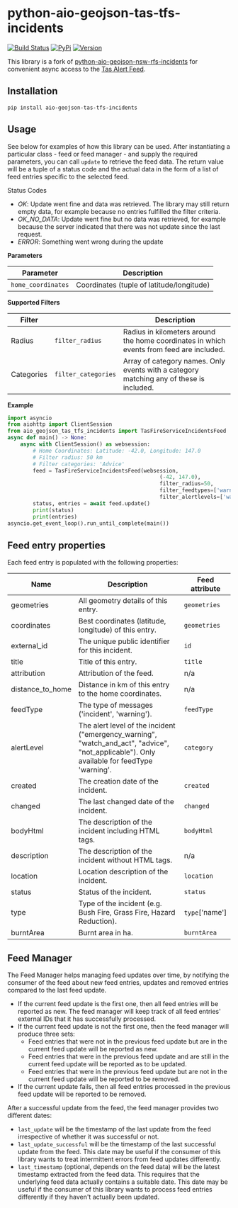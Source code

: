 # python-aio-geojson-tas-tfs-incidents

[![Build Status](https://github.com/zellers/python-aio-geojson-tas-tfs-incidents/workflows/CI/badge.svg?branch=master)](https://github.com/zellers/python-aio-geojson-tas-tfs-incidents/actions?workflow=CI)
[![PyPi](https://img.shields.io/pypi/v/aio-geojson-tas-tfs-incidents.svg)](https://test.pypi.org/project/aio-geojson-tas-tfs-incidents)
[![Version](https://img.shields.io/pypi/pyversions/aio-geojson-tas-tfs-incidents.svg)](https://test.pypi.org/project/aio-geojson-tas-tfs-incidents)

This library is a fork of [python-aio-geojson-nsw-rfs-incidents](https://github.com/exxamalte/python-aio-geojson-nsw-rfs-incidents) for convenient async access to the [Tas Alert Feed](https://alert.tas.gov.au/).
 
## Installation
`pip install aio-geojson-tas-tfs-incidents`

## Usage
See below for examples of how this library can be used. After instantiating a 
particular class - feed or feed manager - and supply the required parameters, 
you can call `update` to retrieve the feed data. The return value 
will be a tuple of a status code and the actual data in the form of a list of 
feed entries specific to the selected feed.

Status Codes
* _OK_: Update went fine and data was retrieved. The library may still 
  return empty data, for example because no entries fulfilled the filter 
  criteria.
* _OK_NO_DATA_: Update went fine but no data was retrieved, for example 
  because the server indicated that there was not update since the last request.
* _ERROR_: Something went wrong during the update

**Parameters**

| Parameter          | Description                               |
|--------------------|-------------------------------------------|
| `home_coordinates` | Coordinates (tuple of latitude/longitude) |

**Supported Filters**

| Filter     |                     | Description |
|------------|---------------------|-------------|
| Radius     | `filter_radius`     | Radius in kilometers around the home coordinates in which events from feed are included. |
| Categories | `filter_categories` | Array of category names. Only events with a category matching any of these is included. |

**Example**
```python
import asyncio
from aiohttp import ClientSession
from aio_geojson_tas_tfs_incidents import TasFireServiceIncidentsFeed
async def main() -> None:
    async with ClientSession() as websession:    
        # Home Coordinates: Latitude: -42.0, Longitude: 147.0
        # Filter radius: 50 km
        # Filter categories: 'Advice'
        feed = TasFireServiceIncidentsFeed(websession, 
                                                (-42, 147.0), 
                                                filter_radius=50, 
                                                filter_feedtypes=['warning'],
                                                filter_alertlevels=['watch_and_act', 'advice'])
        status, entries = await feed.update()
        print(status)
        print(entries)
asyncio.get_event_loop().run_until_complete(main())
```

## Feed entry properties
Each feed entry is populated with the following properties:

| Name               | Description                                                                                         | Feed attribute |
|--------------------|--------------------------------------------------------------------------------------------------------------------------------------------|----------------|
| geometries         | All geometry details of this entry.                                                                                                        | `geometries`   |
| coordinates        | Best coordinates (latitude, longitude) of this entry.                                                                                      | `geometries`   |
| external_id        | The unique public identifier for this incident.                                                                                            | `id`           |
| title              | Title of this entry.                                                                                                                       | `title`        |
| attribution        | Attribution of the feed.                                                                                                                   | n/a            |
| distance_to_home   | Distance in km of this entry to the home coordinates.                                                                                      | n/a            |
| feedType           | The type of messages ('incident', 'warning').                                                                                              | `feedType`     |
| alertLevel         | The alert level of the incident ("emergency_warning", "watch_and_act", "advice", "not_applicable"). Only available for feedType 'warning'. | `category`     |
| created            | The creation date of the incident.                                                                                                         | `created`      |
| changed            | The last changed date of the incident.                                                                                                     | `changed`      |
| bodyHtml           | The description of the incident including HTML tags.                                                                                       | `bodyHtml`     |
| description        | The description of the incident without HTML tags.                                                                                         | n/a            |
| location           | Location description of the incident.                                                                                                      | `location`     |
| status             | Status of the incident.                                                                                                                    | `status`       |
| type               | Type of the incident (e.g. Bush Fire, Grass Fire, Hazard Reduction).                                                                       | `type`['name'] |
| burntArea          | Burnt area in ha.                                                                                                                          | `burntArea`    |


## Feed Manager

The Feed Manager helps managing feed updates over time, by notifying the 
consumer of the feed about new feed entries, updates and removed entries 
compared to the last feed update.

* If the current feed update is the first one, then all feed entries will be 
  reported as new. The feed manager will keep track of all feed entries' 
  external IDs that it has successfully processed.
* If the current feed update is not the first one, then the feed manager will 
  produce three sets:
  * Feed entries that were not in the previous feed update but are in the 
    current feed update will be reported as new.
  * Feed entries that were in the previous feed update and are still in the 
    current feed update will be reported as to be updated.
  * Feed entries that were in the previous feed update but are not in the 
    current feed update will be reported to be removed.
* If the current update fails, then all feed entries processed in the previous
  feed update will be reported to be removed.

After a successful update from the feed, the feed manager provides two
different dates:

* `last_update` will be the timestamp of the last update from the feed 
  irrespective of whether it was successful or not.
* `last_update_successful` will be the timestamp of the last successful update 
  from the feed. This date may be useful if the consumer of this library wants 
  to treat intermittent errors from feed updates differently.
* `last_timestamp` (optional, depends on the feed data) will be the latest 
  timestamp extracted from the feed data. 
  This requires that the underlying feed data actually contains a suitable 
  date. This date may be useful if the consumer of this library wants to 
  process feed entries differently if they haven't actually been updated.
